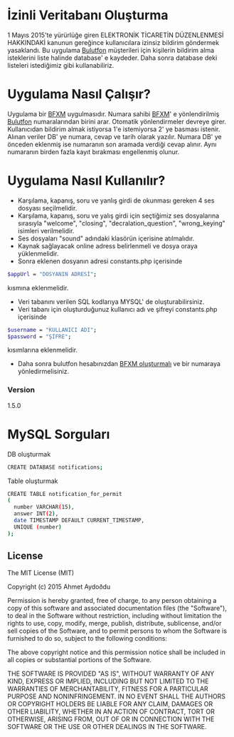# İzinli Veritabanı Oluşturma 
1 Mayıs 2015'te yürürlüğe giren ELEKTRONİK TİCARETİN DÜZENLENMESİ HAKKINDAKİ kanunun gereğince kullanıcılara izinsiz bildirim göndermek yasaklandı.
Bu uygulama [Bulutfon] müşterileri için kişilerin bildirim alma isteklerini liste halinde database' e kaydeder. Daha sonra database deki listeleri istediğimiz gibi kullanabiliriz.

# Uygulama Nasıl Çalışır?
Uygulama bir [BFXM] uygulmasıdır. Numara sahibi [BFXM]' e yönlendirilmiş [Bulutfon] numaralarından birini arar. Otomatik yönlendirmeler devreye girer.
Kullanıcıdan bildirim almak istiyorsa 1'e istemiyorsa 2' ye basması istenir. Alınan veriler DB' ye numara, cevap ve tarih olarak yazılır.
Numara DB' ye önceden eklenmiş ise numaranın son aramada verdiği cevap alınır. Aynı numaranın birden fazla kayıt bırakması engellenmiş olunur.

# Uygulama Nasıl Kullanılır?
- Karşılama, kapanış, soru ve yanlış girdi de okunması gereken 4 ses dosyası seçilmelidir.
- Karşılama, kapanış, soru ve yalış girdi için seçtiğimiz ses dosyalarına sırasıyla "welcome", "closing", "decralation_question", "wrong_keying" isimleri verilmelidir.
- Ses dosyaları "sound" adındaki klasörün içerisine atılmalıdır.
- Kaynak sağlayacak online adress belirlenmeli ve dosya oraya yüklenmelidir.
- Sonra eklenen dosyanın adresi constants.php içerisinde 
```sh
$appUrl = "DOSYANIN ADRESİ";
```
  kısmına eklenmelidir.
- Veri tabanını verilen SQL kodlarıya MYSQL' de oluşturabilirsiniz.
- Veri tabanı için oluşturduğunuz kullanıcı adı ve şifreyi constants.php içerisinde
```sh
$username = "KULLANICI ADI";
$password = "ŞİFRE";
```
kısımlarına eklenmelidir.
- Daha sonra bulutfon hesabınızdan [BFXM oluşturmalı] ve bir numaraya yönledirmelisiniz.

### Version
1.5.0

# MySQL Sorguları
DB oluşturmak

```sh
CREATE DATABASE notifications;
```
Table oluşturmak
```sh
CREATE TABLE notification_for_permit
(
  number VARCHAR(15),
  answer INT(2),
  date TIMESTAMP DEFAULT CURRENT_TIMESTAMP,
  UNIQUE (number)
);
```
License
----

The MIT License (MIT)

Copyright (c) 2015 Ahmet Aydoðdu

Permission is hereby granted, free of charge, to any person obtaining a copy of this software and associated documentation files (the "Software"), to deal in the Software without restriction, including without limitation the rights to use, copy, modify, merge, publish, distribute, sublicense, and/or sell copies of the Software, and to permit persons to whom the Software is furnished to do so, subject to the following conditions:

The above copyright notice and this permission notice shall be included in all copies or substantial portions of the Software.

THE SOFTWARE IS PROVIDED "AS IS", WITHOUT WARRANTY OF ANY KIND, EXPRESS OR IMPLIED, INCLUDING BUT NOT LIMITED TO THE WARRANTIES OF MERCHANTABILITY, FITNESS FOR A PARTICULAR PURPOSE AND NONINFRINGEMENT. IN NO EVENT SHALL THE AUTHORS OR COPYRIGHT HOLDERS BE LIABLE FOR ANY CLAIM, DAMAGES OR OTHER LIABILITY, WHETHER IN AN ACTION OF CONTRACT, TORT OR OTHERWISE, ARISING FROM, OUT OF OR IN CONNECTION WITH THE SOFTWARE OR THE USE OR OTHER DEALINGS IN THE SOFTWARE.

[Bulutfon]:https://www.bulutfon.com/
[BFXM]:https://github.com/bulutfon/documents/tree/master/BFXM
[BFXM oluşturmalı]:https://www.youtube.com/watch?v=4DeFu8JvG3o

